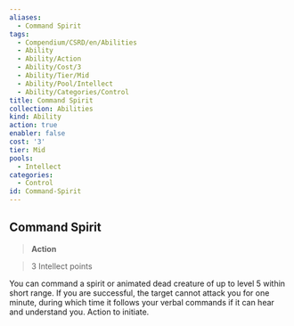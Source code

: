 ```yaml
---
aliases:
  - Command Spirit
tags:
  - Compendium/CSRD/en/Abilities
  - Ability
  - Ability/Action
  - Ability/Cost/3
  - Ability/Tier/Mid
  - Ability/Pool/Intellect
  - Ability/Categories/Control
title: Command Spirit
collection: Abilities
kind: Ability
action: true
enabler: false
cost: '3'
tier: Mid
pools:
  - Intellect
categories:
  - Control
id: Command-Spirit
---
```

## Command Spirit    
>**Action**    
>3 Intellect points  
    
You can command a spirit or animated dead creature of up to level 5 within short range. If you are successful, the target cannot attack you for one minute, during which time it follows your verbal commands if it can hear and understand you. Action to initiate.
